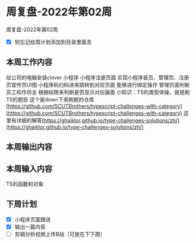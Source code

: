 # 周复盘-2022年第02周

周复盘-2022年第02周

- [x] 别忘记给周计划添加到目录里面去

## 本周工作内容
给公司的电脑安装clover
小程序
小程序注册页面
实现小程序首页、管理页、注册页宣传页UI图
小程序码扫码进来跳转到对应页面
能够进行绑定操作
管理页面判断员工和作坊主
根据权限来判断是否显示对应画面
	小知识：TS的类型体操，就是刷TS的题目
	这个是down下来刷题的仓库[https://github.com/SCUTBrothers/typescript-challenges-with-category](https://github.com/SCUTBrothers/typescript-challenges-with-category)
	这里有详细的解答[https://ghaiklor.github.io/type-challenges-solutions/zh/](https://ghaiklor.github.io/type-challenges-solutions/zh/)
## 本周输出内容

## 本周输入内容
TS的函数和对象

## 下周计划
- [x] 小程序页面跟进
- [x] 输出一篇内容
- [ ] 剪辑分析视频上传B站（可放在下下周）